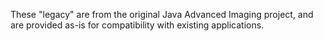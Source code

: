 These "legacy" are from the original Java Advanced Imaging project, and are provided as-is for compatibility with existing applications.